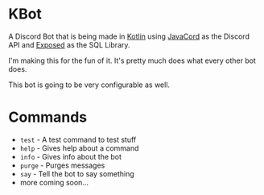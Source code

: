 # KBot

A Discord Bot that is being made 
in [Kotlin](https://kotlinlang.org/) 
using [JavaCord](https://github.com/Javacord/Javacord) as the Discord API
and [Exposed](https://github.com/JetBrains/Exposed) as the SQL Library.

I'm making this for the fun of it. It's pretty much does what every other bot does. 

This bot is going to be very configurable as well.

# Commands
- `test` - A test command to test stuff
- `help` - Gives help about a command
- `info` - Gives info about the bot
- `purge` - Purges messages
- `say` - Tell the bot to say something
- more coming soon...